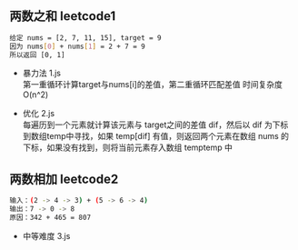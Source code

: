 ## 两数之和 leetcode1
```bash
给定 nums = [2, 7, 11, 15], target = 9
因为 nums[0] + nums[1] = 2 + 7 = 9
所以返回 [0, 1]
```
- 暴力法 1.js  
  第一重循环计算target与nums[i]的差值，第二重循环匹配差值
  时间复杂度O(n^2)
  
- 优化 2.js  
  每遍历到一个元素就计算该元素与 target之间的差值 dif，然后以 dif 为下标到数组temp中寻找，如果 temp[dif] 有值，则返回两个元素在数组 nums 的下标，如果没有找到，则将当前元素存入数组 temptemp 中

## 两数相加 leetcode2
```bash
输入：(2 -> 4 -> 3) + (5 -> 6 -> 4)
输出：7 -> 0 -> 8
原因：342 + 465 = 807
```
- 中等难度 3.js